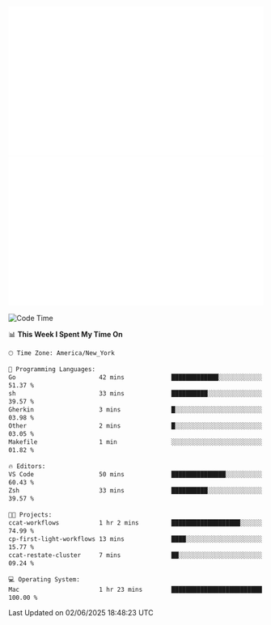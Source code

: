 <a href="https://github.com/jstrieb/github-stats">
 
![](https://github.com/evanhuang117/github-stats/blob/master/generated/overview.svg)
![](https://github.com/evanhuang117/github-stats/blob/master/generated/languages.svg)

</a>

<!--START_SECTION:waka-->
![Code Time](http://img.shields.io/badge/Code%20Time-887%20hrs%203%20mins-blue)

📊 **This Week I Spent My Time On** 

```text
🕑︎ Time Zone: America/New_York

💬 Programming Languages: 
Go                       42 mins             █████████████░░░░░░░░░░░░   51.37 % 
sh                       33 mins             ██████████░░░░░░░░░░░░░░░   39.57 % 
Gherkin                  3 mins              █░░░░░░░░░░░░░░░░░░░░░░░░   03.98 % 
Other                    2 mins              █░░░░░░░░░░░░░░░░░░░░░░░░   03.05 % 
Makefile                 1 min               ░░░░░░░░░░░░░░░░░░░░░░░░░   01.82 % 

🔥 Editors: 
VS Code                  50 mins             ███████████████░░░░░░░░░░   60.43 % 
Zsh                      33 mins             ██████████░░░░░░░░░░░░░░░   39.57 % 

🐱‍💻 Projects: 
ccat-workflows           1 hr 2 mins         ███████████████████░░░░░░   74.99 % 
cp-first-light-workflows 13 mins             ████░░░░░░░░░░░░░░░░░░░░░   15.77 % 
ccat-restate-cluster     7 mins              ██░░░░░░░░░░░░░░░░░░░░░░░   09.24 % 

💻 Operating System: 
Mac                      1 hr 23 mins        █████████████████████████   100.00 % 
```


 Last Updated on 02/06/2025 18:48:23 UTC
<!--END_SECTION:waka-->
